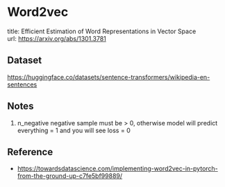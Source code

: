 # Word2vec
title: Efficient Estimation of Word Representations in Vector Space  
url: https://arxiv.org/abs/1301.3781  

## Dataset
https://huggingface.co/datasets/sentence-transformers/wikipedia-en-sentences

## Notes
1. n_negative
    negative sample must be > 0, otherwise model will predict everything = 1 and you will see loss = 0

## Reference
- https://towardsdatascience.com/implementing-word2vec-in-pytorch-from-the-ground-up-c7fe5bf99889/